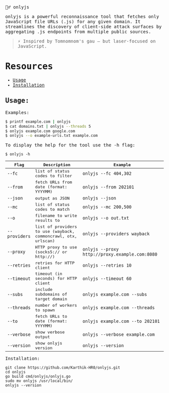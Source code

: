 <kbd>

🕵️‍♂️ onlyjs

onlyjs is a powerful reconnaissance tool that fetches only JavaScript file URLs (.js) for any given domain. It streamlines the discovery of client-side attack surfaces by aggregating .js endpoints from multiple public sources.

> ⚡ Inspired by Tomnomnom's gau — but laser-focused on JavaScript.





# Resources
- [Usage](#usage)
- [Installation](#installation)


## Usage:
Examples:

```bash
$ printf example.com | onlyjs
$ cat domains.txt | onlyjs --threads 5
$ onlyjs example.com google.com
$ onlyjs --o example-urls.txt example.com

```
To display the help for the tool use the -h flag:
```
$ onlyjs -h
```
| Flag        | Description                                                 | Example                                     |
|-------------|-------------------------------------------------------------|---------------------------------------------|
| `--fc`      | list of status codes to filter                              | `onlyjs --fc 404,302`                        |
| `--from`    | fetch URLs from date (format: YYYYMM)                       | `onlyjs --from 202101`                       |
| `--json`    | output as JSON                                              | `onlyjs --json`                              |
| `--mc`      | list of status codes to match                               | `onlyjs --mc 200,500`                        |
| `--o`       | filename to write results to                                | `onlyjs --o out.txt`                         |
| `--providers` | list of providers to use (wayback, commoncrawl, otx, urlscan) | `onlyjs --providers wayback`           |
| `--proxy`   | HTTP proxy to use (socks5:// or http://)                    | `onlyjs --proxy http://proxy.example.com:8080` |
| `--retries` | retries for HTTP client                                     | `onlyjs --retries 10`                        |
| `--timeout` | timeout (in seconds) for HTTP client                        | `onlyjs --timeout 60`                        |
| `--subs`    | include subdomains of target domain                         | `onlyjs example.com --subs`                  |
| `--threads` | number of workers to spawn                                  | `onlyjs example.com --threads`              |
| `--to`      | fetch URLs to date (format: YYYYMM)                         | `onlyjs example.com --to 202101`             |
| `--verbose` | show verbose output                                         | `onlyjs --verbose example.com`               |
| `--version` | show onlyjs version                                         | `onlyjs --version`                           |


Installation:
```
git clone https://github.com/Karthik-HR0/onlyjs.git
cd onlyjs
go build cmd/onlyjs/onlyjs.go
sudo mv onlyjs /usr/local/bin/
onlyjs --version

```


